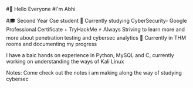 #👋 Hello Everyone 
#I'm Abhi

#🎓 Second Year Cse student
🔐 Currently studying CyberSecurity- Google Professional Certificate + TryHackMe
⚡ Always Striving to learn more and more about penetration testing and cybersec analytics
📘 Currently in THM rooms and documenting my progress

I have a baic hands on experience in Python, MySQL and C, currently working on understanding the ways of Kali Linux

Notes:
Come check out the notes i am making along the way of studying cybersec
